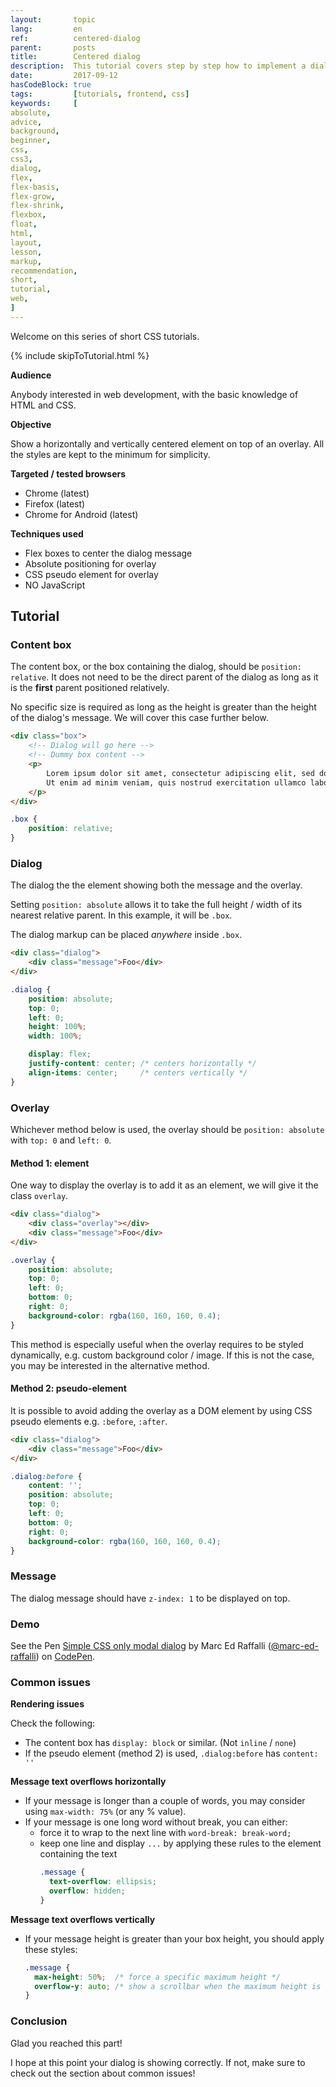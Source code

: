 ```yaml
---
layout:       topic
lang:         en
ref:          centered-dialog
parent:       posts
title:        Centered dialog
description:  This tutorial covers step by step how to implement a dialog box with a dimmed overlay.
date:         2017-09-12
hasCodeBlock: true
tags:         [tutorials, frontend, css]
keywords:     [
absolute,
advice,
background,
beginner,
css,
css3,
dialog,
flex,
flex-basis,
flex-grow,
flex-shrink,
flexbox,
float,
html,
layout,
lesson,
markup,
recommendation,
short,
tutorial,
web,
]
---
```


Welcome on this series of short CSS tutorials.

{% include skipToTutorial.html %}

**Audience**

Anybody interested in web development, with the basic knowledge of HTML and CSS.

**Objective**

Show a horizontally and vertically centered element on top of an overlay.
All the styles are kept to the minimum for simplicity.

**Targeted / tested browsers**

- Chrome  (latest)
- Firefox (latest)
- Chrome for Android (latest)

**Techniques used**

- Flex boxes to center the dialog message
- Absolute positioning for overlay
- CSS pseudo element for overlay
- NO JavaScript


## Tutorial

### Content box

The content box, or the box containing the dialog, should be `position: relative`.
It does not need to be the direct parent of the dialog as long as it is the **first** parent positioned relatively.

No specific size is required as long as the height is greater than the height of the dialog's message.
We will cover this case further below.

```html
<div class="box">
    <!-- Dialog will go here -->
    <!-- Dummy box content -->
    <p>
        Lorem ipsum dolor sit amet, consectetur adipiscing elit, sed do eiusmod tempor incididunt ut labore et.
        Ut enim ad minim veniam, quis nostrud exercitation ullamco laboris nisi ut aliquip ex ea commodo consequat.
    </p>
</div>
```

```css
.box {
    position: relative;
}
```

### Dialog

The dialog the the element showing both the message and the overlay.

Setting `position: absolute` allows it to take the full height / width of its nearest relative parent.
In this example, it will be `.box`.

The dialog markup can be placed *anywhere* inside `.box`.

```html
<div class="dialog">
    <div class="message">Foo</div>
</div>
```

```css
.dialog {
    position: absolute;
    top: 0;
    left: 0;
    height: 100%;
    width: 100%;

    display: flex;
    justify-content: center; /* centers horizontally */
    align-items: center;     /* centers vertically */
}
```

### Overlay

Whichever method below is used,
the overlay should be `position: absolute` with `top: 0` and `left: 0`.

#### Method 1: element

One way to display the overlay is to add it as an element, we will give it the class `overlay`.

```html
<div class="dialog">
    <div class="overlay"></div>
    <div class="message">Foo</div>
</div>
```

```css
.overlay {
    position: absolute;
    top: 0;
    left: 0;
    bottom: 0;
    right: 0;
    background-color: rgba(160, 160, 160, 0.4);
}
```

This method is especially useful when the overlay requires to be styled dynamically, e.g. custom background color / image.
If this is not the case, you may be interested in the alternative method.

#### Method 2: pseudo-element

It is possible to avoid adding the overlay as a DOM element by using CSS pseudo elements e.g. `:before`, `:after`.

```html
<div class="dialog">
    <div class="message">Foo</div>
</div>
```

```css
.dialog:before {
    content: '';
    position: absolute;
    top: 0;
    left: 0;
    bottom: 0;
    right: 0;
    background-color: rgba(160, 160, 160, 0.4);
}
```

### Message

The dialog message should have `z-index: 1` to be displayed on top.

### Demo

<div class="mb-3">
<p data-height="500" data-theme-id="light" data-slug-hash="OxqKqK" data-default-tab="html,result" data-user="marc-ed-raffalli" data-embed-version="2" data-pen-title="Simple CSS only modal dialog" class="codepen">See the Pen <a href="https://codepen.io/marc-ed-raffalli/pen/OxqKqK/">Simple CSS only modal dialog</a> by Marc Ed Raffalli (<a href="https://codepen.io/marc-ed-raffalli">@marc-ed-raffalli</a>) on <a href="https://codepen.io">CodePen</a>.</p>
<script async src="https://production-assets.codepen.io/assets/embed/ei.js"></script>
</div>

### Common issues

**Rendering issues**

Check the following:

- The content box has `display: block` or similar. (Not `inline` / `none`)
- If the pseudo element (method 2) is used, `.dialog:before` has `content: ''`

**Message text overflows horizontally**

- If your message is longer than a couple of words, you may consider using `max-width: 75%` (or any % value).
- If your message is one long word without break, you can either:
  - force it to wrap to the next line with `word-break: break-word;`
  - keep one line and display `...` by applying these rules to the element containing the text
    ```css
    .message {
      text-overflow: ellipsis;
      overflow: hidden;
    }
    ```

**Message text overflows vertically**

- If your message height is greater than your box height,
  you should apply these styles:
  ```css
  .message {
    max-height: 50%;  /* force a specific maximum height */
    overflow-y: auto; /* show a scrollbar when the maximum height is reached */
  }
  ```

### Conclusion

Glad you reached this part!

I hope at this point your dialog is showing correctly.
If not, make sure to check out the section about common issues!
